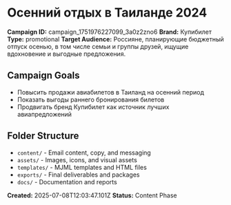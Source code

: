 # Осенний отдых в Таиланде 2024

**Campaign ID:** campaign_1751976227099_3a0z2zno6
**Brand:** Купибилет
**Type:** promotional
**Target Audience:** Россияне, планирующие бюджетный отпуск осенью, в том числе семьи и группы друзей, ищущие вдохновение и выгодные предложения.

## Campaign Goals
- Повысить продажи авиабилетов в Таиланд на осенний период
- Показать выгоды раннего бронирования билетов
- Продвигать бренд Купибилет как источник лучших авиапредложений

## Folder Structure
- `content/` - Email content, copy, and messaging
- `assets/` - Images, icons, and visual assets
- `templates/` - MJML templates and HTML files
- `exports/` - Final deliverables and packages
- `docs/` - Documentation and reports

**Created:** 2025-07-08T12:03:47.101Z
**Status:** Content Phase
